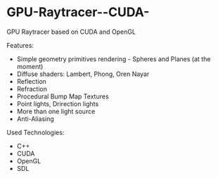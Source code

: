 GPU-Raytracer--CUDA-
====================

GPU Raytracer based on CUDA and OpenGL

Features:

  - Simple geometry primitives rendering - Spheres and Planes (at the moment)
  - Diffuse shaders: Lambert, Phong, Oren Nayar
  - Reflection
  - Refraction
  - Procedural Bump Map Textures
  - Point lights, Drirection lights
  - More than one light source
  - Anti-Aliasing

Used Technologies:
 
  - C++
  - CUDA
  - OpenGL
  - SDL
